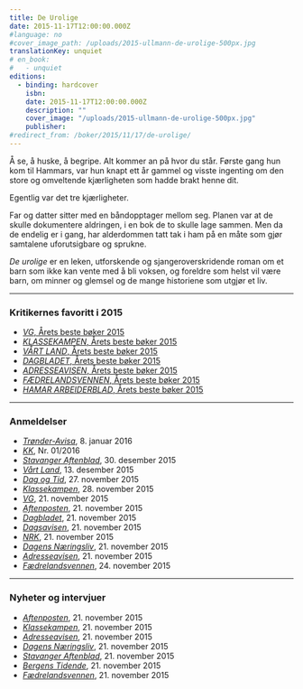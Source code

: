 ```yaml
---
title: De Urolige
date: 2015-11-17T12:00:00.000Z
#language: no
#cover_image_path: /uploads/2015-ullmann-de-urolige-500px.jpg
translationKey: unquiet
# en_book:
#   - unquiet
editions:
  - binding: hardcover
    isbn:
    date: 2015-11-17T12:00:00.000Z
    description: ""
    cover_image: "/uploads/2015-ullmann-de-urolige-500px.jpg"
    publisher:
#redirect_from: /boker/2015/11/17/de-urolige/
---
```


&Aring; se, &aring; huske, &aring; begripe. Alt kommer an p&aring; hvor du st&aring;r. F&oslash;rste gang hun kom til Hammars, var hun knapt ett &aring;r gammel og visste ingenting om den store og omveltende kj&aelig;rligheten som hadde brakt henne dit.

Egentlig var det tre kj&aelig;rligheter.

Far og datter sitter med en b&aring;ndopptager mellom seg. Planen var at de skulle dokumentere aldringen, i en bok de to skulle lage sammen. Men da de endelig er i gang, har alderdommen tatt tak i ham p&aring; en m&aring;te som gj&oslash;r samtalene uforutsigbare og sprukne.

_De urolige_ er en leken, utforskende og sjangeroverskridende roman om et barn som ikke kan vente med &aring; bli voksen, og foreldre som helst vil v&aelig;re barn, om minner og glemsel og de mange historiene som utgj&oslash;r et liv.

---

### Kritikernes favoritt i 2015

- [_VG_, Årets beste bøker 2015](</uploads/VG_12-12-2015_(Best_of_the_year_2015).pdf>)
- [_KLASSEKAMPEN_, Årets beste bøker 2015](</uploads/Klassekampen_12-12-2015_(Best_of_the_year_2015).pdf>)
- [_VÅRT LAND_, Årets beste bøker 2015](</uploads/Vart_Land_12-12-2015_(Best_of_the_year).pdf>)
- [_DAGBLADET_, Årets beste bøker 2015](</uploads/Dagbladet_15-12-2015_(Best_of_the_year_2015).pdf>)
- [_ADRESSEAVISEN_, Årets beste bøker 2015](</uploads/Adresseavisen_30-11-2015_(Best_of_the_year).pdf>)
- [_FÆDRELANDSVENNEN_, Årets beste bøker 2015](</uploads/faedrelandsvennen_22-12-2015_(Best_of_the_year).pdf>)
- [_HAMAR ARBEIDERBLAD_, Årets beste bøker 2015](</uploads/Hamar_Arbeiderblad_17-12-2015_(Best_of_the_year).pdf>)

---

### Anmeldelser

- [_Trønder-Avisa_](</uploads/Tronder-Avisa_8-1-2016_(review).pdf>), 8. januar 2016
- [_KK_](</uploads/KK_8-1-2016_(review).pdf>), Nr. 01/2016
- [_Stavanger Aftenblad_](http://www.aftenbladet.no/kultur/anmeldelser/bokanmeldelser/En-av-arets-beste-utgivelser-3838740.html), 30. desember 2015
- [_Vårt Land_](http://www.vl.no/kultur/anmeldelse/scener-fra-et-familieliv-1.587753), 13. desember 2015
- [_Dag og Tid_](/uploads/2015-11-27-dag-og-tid.pdf), 27. november 2015
- [_Klassekampen_](/uploads/2015-11-28-Klassekampen.pdf), 28. november 2015
- [_VG_](</uploads/VG_21_11_2015_(review).pdf>), 21. november 2015
- [_Aftenposten_](</uploads/Aftenposten_21_11_2015_(review).pdf>), 21. november 2015
- [_Dagbladet_](</uploads/Dagbladet_21_11_2015_(review).pdf>), 21. november 2015
- [_Dagsavisen_](</uploads/Dagsavisen_21_11_2015_(review).pdf>), 21. november 2015
- [_NRK_](http://www.nrk.no/kultur/bok/bokmelding-av-de-urolige-av-linn-ullmann-1.12664163), 21. november 2015
- [_Dagens Næringsliv_](</uploads/Dagens_Næringsliv_21_11_2015_(review).pdf>), 21. november 2015
- [_Adresseavisen_](</uploads/Adresseavisen_21_11_2015_(review).pdf>), 21. november 2015
- [_Fædrelandsvennen_](</uploads/Fædrelandsvennen_24_11_2015_(review).pdf>), 24. november 2015

---

### Nyheter og intervjuer

- [_Aftenposten_](</uploads/Aftenposten__21_11_2015_(interview).pdf>), 21. november 2015
- [_Klassekampen_](</uploads/Klassekampen_21_11_2015_(interview).pdf>), 21. november 2015
- [_Adresseavisen_](</uploads/Adresseavisen_21_11_2015_(interview).pdf>), 21. november 2015
- [_Dagens Næringsliv_](</uploads/Dagens_Næringsliv_21_11_2015_(interview).pdf>), 21. november 2015
- [_Stavanger Aftenblad_](</uploads/Stavanger_Aftenblad_21_11_2015_(interview).pdf>), 21. november 2015
- [_Bergens Tidende_](</uploads/Bergens_Tidende__21_11_2015_(interview).pdf>), 21. november 2015
- [_Fædrelandsvennen_](</uploads/Fædrelandsvennen_21_11_2015_(interview).pdf>), 21. november 2015
